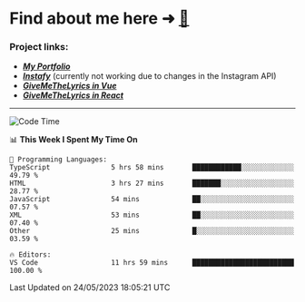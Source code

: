 # Find about me here ➜ [🧑](https://pauabella.dev)

### Project links:
- ***[My Portfolio](https://pauabella.dev)***
- ***[Instafy](https://instafy.me)*** (currently not working due to changes in the Instagram API)
- ***[GiveMeTheLyrics in Vue](https://lyrics.pauabella.dev)***
- ***[GiveMeTheLyrics in React](https://pauabella.dev/GiveMeTheLyrics)***

---
<!--START_SECTION:waka-->
![Code Time](http://img.shields.io/badge/Code%20Time-2%2C167%20hrs%2049%20mins-blue)

📊 **This Week I Spent My Time On** 

```text
💬 Programming Languages: 
TypeScript               5 hrs 58 mins       ████████████░░░░░░░░░░░░░   49.79 % 
HTML                     3 hrs 27 mins       ███████░░░░░░░░░░░░░░░░░░   28.77 % 
JavaScript               54 mins             ██░░░░░░░░░░░░░░░░░░░░░░░   07.57 % 
XML                      53 mins             ██░░░░░░░░░░░░░░░░░░░░░░░   07.40 % 
Other                    25 mins             █░░░░░░░░░░░░░░░░░░░░░░░░   03.59 % 

🔥 Editors: 
VS Code                  11 hrs 59 mins      █████████████████████████   100.00 % 
```


 Last Updated on 24/05/2023 18:05:21 UTC
<!--END_SECTION:waka-->
